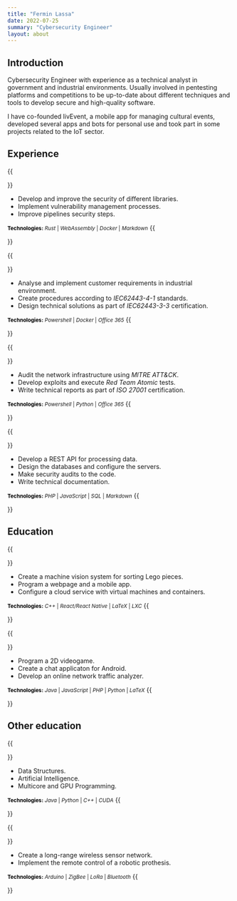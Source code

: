 ```yaml
---
title: "Fermin Lassa"
date: 2022-07-25
summary: "Cybersecurity Engineer"
layout: about
---
```


## Introduction
Cybersecurity Engineer with experience as a technical analyst in government and industrial environments. Usually involved in pentesting platforms and competitions to be up-to-date about different techniques and tools to develop secure and high-quality software.

I have co-founded livEvent, a mobile app for managing cultural events, developed several apps and bots for personal use and took part in some projects related to the IoT sector.

## Experience

{{<summary role="Cybersecurity Engineer" company="Veridas Digital Authentication SL" duration="Mar/2022 - Present" logo="veridas.png" link="https://www.veridas.com/">}}
<ul>
    <li>Develop and improve the security of different libraries.</li>
    <li>Implement vulnerability management processes.</li>
    <li>Improve pipelines security steps.</li>
</ul>

<small><b style="color: black">Technologies:</b> <i>Rust</i> | <i>WebAssembly</i> | <i>Docker</i> | <i>Markdown</i></small>
{{</summary>}}

{{<summary role="OT Cybersecurity Engineer" company="Nordex SE" duration="Oct/2021 - Mar/2022" logo="nordex.png" link="https://www.nordex-online.com/">}}
<ul>
    <li>Analyse and implement customer requirements in industrial environment.</li>
    <li>Create procedures according to <i>IEC62443-4-1</i> standards.</li>
    <li>Design technical solutions as part of <i>IEC62443-3-3</i> certification.</li>
</ul>

<small><b style="color: black">Technologies:</b> <i>Powershell</i> | <i>Docker</i> | <i>Office 365</i></small>
{{</summary>}}

{{<summary role="IT Cybersecurity Analyst" company="Gobierno de Navarra" duration="Dec/2020 - Jun/2021" logo="gobierno.png" link="https://www.navarra.es/">}}
<ul>
    <li>Audit the network infrastructure using <i>MITRE ATT&CK</i>.</li>
    <li>Develop exploits and execute <i>Red Team Atomic</i> tests.</li>
    <li>Write technical reports as part of <i>ISO 27001</i> certification.</li>
</ul>

<small><b style="color: black">Technologies:</b> <i>Powershell</i> | <i>Python</i> | <i>Office 365</i></small>
{{</summary>}}

{{<summary role="Co-founder & Backend Developer" company="livEvent" duration="Sep/2019 - Jan/2020" logo="livEvent.png" link="https://play.google.com/store/apps/details/?id=es.livevent.tlm">}}
<ul>
    <li>Develop a REST API for processing data.</li>
    <li>Design the databases and configure the servers.</li>
    <li>Make security audits to the code.</li>
    <li>Write technical documentation.</li>
</ul>

<small><b style="color: black">Technologies:</b> <i>PHP</i> | <i>JavaScript</i> | <i>SQL</i> | <i>Markdown</i></small>
{{</summary>}}

## Education

{{<summary role="M.Eng. Telecommunications Engineering" company="UPNA" duration="Sep/2020 - Present" logo="upna.png" link="https://www.unavarra.es/en/sites/masteres/informatica-y-telecomunicacion/ingenieria-telecomunicacion/presentacion.html">}}
<ul>
    <li>Create a machine vision system for sorting Lego pieces.</li>
    <li>Program a webpage and a mobile app.</li>
    <li>Configure a cloud service with virtual machines and containers.</li>
</ul>

<small><b style="color: black">Technologies:</b> <i>C++</i> | <i>React/React Native</i> | <i>LaTeX</i> | <i>LXC</i></small>
{{</summary>}}

{{<summary role="B.Eng. Telecommunications Engineering" company="UPNA" duration="Sep/2015 - Jun/2020" logo="upna.png" link="https://www.unavarra.es/en/sites/grados/informatica-y-telecomunicacion/ingenieria-telecomunicacion/presentacion.html">}}
<ul>
    <li>Program a 2D videogame.</li>
    <li>Create a chat applicaton for Android.</li>
    <li>Develop an online network traffic analyzer.</li>
</ul>

<small><b style="color: black">Technologies:</b> <i>Java</i> | <i>JavaScript</i> | <i>PHP</i> | <i>Python</i> | <i>LaTeX</i></small>
{{</summary>}}

## Other education

{{<summary role="Study abroad - Computer Science" company="Yonsei University" duration="Mar/2020 - Jun/2020" logo="yonsei.png" link="https://www.yonsei.ac.kr/en_sc/">}}
<ul>
    <li>Data Structures.</li>
    <li>Artificial Intelligence.</li>
    <li>Multicore and GPU Programming.</li>
</ul>

<small><b style="color: black">Technologies:</b> <i>Java</i> | <i>Python</i> | <i>C++</i> | <i>CUDA</i></small>
{{</summary>}}

{{<summary role="Diploma in IoT & Industry 4.0" company="UPNA" duration="Sep/2018 - Jun/2020" logo="upna.png" link="https://www.unavarra.es/en/sites/masteres/informatica-y-telecomunicacion/ingenieria-telecomunicacion/presentacion.html">}}
<ul>
    <li>Create a long-range wireless sensor network.</li>
    <li>Implement the remote control of a robotic prothesis.</li>
</ul>

<small><b style="color: black">Technologies:</b> <i>Arduino</i> | <i>ZigBee</i> | <i>LoRa</i> | <i>Bluetooth</i></small>
{{</summary>}}